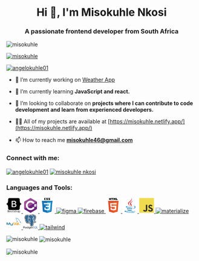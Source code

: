 <h1 align="center">Hi 👋, I'm Misokuhle Nkosi</h1>
<h3 align="center">A passionate frontend developer from South Africa</h3>

<p align="left"> <img src="https://komarev.com/ghpvc/?username=misokuhle&label=Profile%20views&color=0e75b6&style=flat" alt="misokuhle" /> </p>

<p align="left"> <a href="https://github.com/ryo-ma/github-profile-trophy"><img src="https://github-profile-trophy.vercel.app/?username=misokuhle" alt="misokuhle" /></a> </p>

<p align="left"> <a href="https://twitter.com/angelokuhle01" target="blank"><img src="https://img.shields.io/twitter/follow/angelokuhle01?logo=twitter&style=for-the-badge" alt="angelokuhle01" /></a> </p>

- 🔭 I’m currently working on [Weather App](https://github.com/Misokuhle/Weather-App)

- 🌱 I’m currently learning **JavaScript and react.**

- 👯 I’m looking to collaborate on **projects where I can contribute to code development and learn from experienced developers.**

- 👨‍💻 All of my projects are available at [https://misokuhle.netlify.app/](https://misokuhle.netlify.app/)

- 📫 How to reach me **misokuhle46@gmail.com**

<h3 align="left">Connect with me:</h3>
<p align="left">
<a href="https://twitter.com/angelokuhle01" target="blank"><img align="center" src="https://raw.githubusercontent.com/rahuldkjain/github-profile-readme-generator/master/src/images/icons/Social/twitter.svg" alt="angelokuhle01" height="30" width="40" /></a>
<a href="https://linkedin.com/in/misokuhle nkosi" target="blank"><img align="center" src="https://raw.githubusercontent.com/rahuldkjain/github-profile-readme-generator/master/src/images/icons/Social/linked-in-alt.svg" alt="misokuhle nkosi" height="30" width="40" /></a>
</p>

<h3 align="left">Languages and Tools:</h3>
<p align="left"> <a href="https://getbootstrap.com" target="_blank" rel="noreferrer"> <img src="https://raw.githubusercontent.com/devicons/devicon/master/icons/bootstrap/bootstrap-plain-wordmark.svg" alt="bootstrap" width="40" height="40"/> </a> <a href="https://www.w3schools.com/cs/" target="_blank" rel="noreferrer"> <img src="https://raw.githubusercontent.com/devicons/devicon/master/icons/csharp/csharp-original.svg" alt="csharp" width="40" height="40"/> </a> <a href="https://www.w3schools.com/css/" target="_blank" rel="noreferrer"> <img src="https://raw.githubusercontent.com/devicons/devicon/master/icons/css3/css3-original-wordmark.svg" alt="css3" width="40" height="40"/> </a> <a href="https://www.figma.com/" target="_blank" rel="noreferrer"> <img src="https://www.vectorlogo.zone/logos/figma/figma-icon.svg" alt="figma" width="40" height="40"/> </a> <a href="https://firebase.google.com/" target="_blank" rel="noreferrer"> <img src="https://www.vectorlogo.zone/logos/firebase/firebase-icon.svg" alt="firebase" width="40" height="40"/> </a> <a href="https://www.w3.org/html/" target="_blank" rel="noreferrer"> <img src="https://raw.githubusercontent.com/devicons/devicon/master/icons/html5/html5-original-wordmark.svg" alt="html5" width="40" height="40"/> </a> <a href="https://www.java.com" target="_blank" rel="noreferrer"> <img src="https://raw.githubusercontent.com/devicons/devicon/master/icons/java/java-original.svg" alt="java" width="40" height="40"/> </a> <a href="https://developer.mozilla.org/en-US/docs/Web/JavaScript" target="_blank" rel="noreferrer"> <img src="https://raw.githubusercontent.com/devicons/devicon/master/icons/javascript/javascript-original.svg" alt="javascript" width="40" height="40"/> </a> <a href="https://materializecss.com/" target="_blank" rel="noreferrer"> <img src="https://raw.githubusercontent.com/prplx/svg-logos/5585531d45d294869c4eaab4d7cf2e9c167710a9/svg/materialize.svg" alt="materialize" width="40" height="40"/> </a> <a href="https://www.mysql.com/" target="_blank" rel="noreferrer"> <img src="https://raw.githubusercontent.com/devicons/devicon/master/icons/mysql/mysql-original-wordmark.svg" alt="mysql" width="40" height="40"/> </a> <a href="https://www.postgresql.org" target="_blank" rel="noreferrer"> <img src="https://raw.githubusercontent.com/devicons/devicon/master/icons/postgresql/postgresql-original-wordmark.svg" alt="postgresql" width="40" height="40"/> </a> <a href="https://tailwindcss.com/" target="_blank" rel="noreferrer"> <img src="https://www.vectorlogo.zone/logos/tailwindcss/tailwindcss-icon.svg" alt="tailwind" width="40" height="40"/> </a> </p>

<p><img align="left" src="https://github-readme-stats.vercel.app/api/top-langs?username=misokuhle&show_icons=true&locale=en&layout=compact" alt="misokuhle" /></p>

<p>&nbsp;<img align="center" src="https://github-readme-stats.vercel.app/api?username=misokuhle&show_icons=true&locale=en" alt="misokuhle" /></p>

<p><img align="center" src="https://github-readme-streak-stats.herokuapp.com/?user=misokuhle&" alt="misokuhle" /></p>
